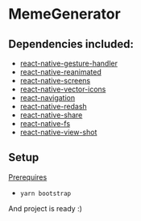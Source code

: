 # MemeGenerator

## Dependencies included:

- [react-native-gesture-handler](https://github.com/kmagiera/react-native-gesture-handler)
- [react-native-reanimated](https://github.com/kmagiera/react-native-reanimated)
- [react-native-screens](https://github.com/kmagiera/react-native-screens)
- [react-native-vector-icons](https://github.com/oblador/react-native-vector-icons)
- [react-navigation](https://github.com/react-navigation/react-navigation)
- [react-native-redash](https://github.com/wcandillon/react-native-redash)
- [react-native-share](https://github.com/react-native-community/react-native-share)
- [react-native-fs](https://github.com/itinance/react-native-fs)
- [react-native-view-shot](https://github.com/gre/react-native-view-shot)

## Setup

[Prerequires](https://gist.github.com/dsznajder/6cc186491f53ca9b1be7eebdf68ab5c5)

- `yarn bootstrap`

And project is ready :)
